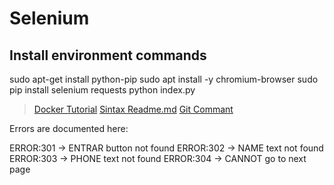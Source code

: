 # Selenium

## Install environment commands

sudo apt-get install python-pip
sudo apt install -y chromium-browser
sudo pip install selenium requests
python index.py


> [Docker Tutorial](https://www.youtube.com/watch?v=tBfOHso1-6o&t=1s)
> [Sintax Readme.md](https://help.github.com/articles/basic-writing-and-formatting-syntax)
> [Git Commant](http://rogerdudler.github.io/git-guide/)

Errors are documented here:

ERROR:301 -> ENTRAR button not found
ERROR:302 -> NAME text not found
ERROR:303 -> PHONE text not found
ERROR:304 -> CANNOT go to next page
